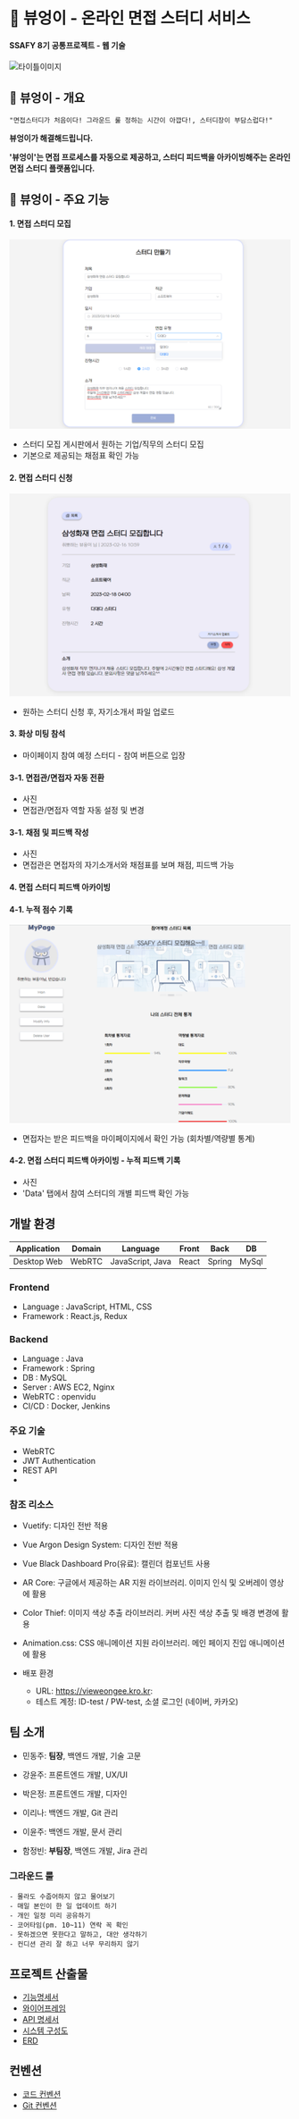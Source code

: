 # 🦉 뷰엉이 - 온라인 면접 스터디 서비스 
#### SSAFY 8기 공통프로젝트 - 웹 기술
![타이틀이미지](./exec/images/logo.png)

<!-- 필수 항목 -->

## 🦉 **뷰엉이** - 개요
    "면접스터디가 처음이다! 그라운드 룰 정하는 시간이 아깝다!, 스터디장이 부담스럽다!"

**뷰엉이가 해결해드립니다.**

**'뷰엉이'는 면접 프로세스를 자동으로 제공하고, 스터디 피드백을 아카이빙해주는 온라인 면접 스터디 플랫폼입니다.**

## 🦉 **뷰엉이** - 주요 기능


#### 1. 면접 스터디 모집
![스터디글작성](./exec/captures/스터디글작성.png)
- 스터디 모집 게시판에서 원하는 기업/직무의 스터디 모집
- 기본으로 제공되는 채점표 확인 가능

#### 2. 면접 스터디 신청
![스터디상세조회](./exec/captures/스터디상세조회.png)
- 원하는 스터디 신청 후, 자기소개서 파일 업로드

#### 3. 화상 미팅 참석
- 마이페이지 참여 예정 스터디 - 참여 버튼으로 입장

#### 3-1. 면접관/면접자 자동 전환
- 사진
- 면접관/면접자 역할 자동 설정 및 변경

#### 3-1. 채점 및 피드백 작성
- 사진
- 면접관은 면접자의 자기소개서와 채점표를 보며 채점, 피드백 가능

#### 4. 면접 스터디 피드백 아카이빙
#### 4-1. 누적 점수 기록
![마이페이지메인](./exec/captures/마이페이지메인.png)
- 면접자는 받은 피드백을 마이페이지에서 확인 가능 (회차별/역량별 통계)

<!-- ![마이페이지메인](./exec/captures/마이페이지메인.png) -->
#### 4-2. 면접 스터디 피드백 아카이빙 - 누적 피드백 기록
- 사진
- 'Data' 탭에서 참여 스터디의 개별 피드백 확인 가능 


## 개발 환경

| Application | Domain | Language | Front | Back | DB |
| ---- | ---- | ---- | ---- | ---- | ---- |
| Desktop Web | WebRTC | JavaScript, Java | React | Spring | MySql |

### **Frontend**
- Language : JavaScript, HTML, CSS
- Framework : React.js, Redux


### **Backend**
- Language : Java
- Framework : Spring
- DB : MySQL
- Server : AWS EC2, Nginx
- WebRTC : openvidu
- CI/CD : Docker, Jenkins


### **주요 기술**
  - WebRTC
  - JWT Authentication
  - REST API
  - 

### **참조 리소스**
  * Vuetify: 디자인 전반 적용
  * Vue Argon Design System: 디자인 전반 적용
  * Vue Black Dashboard Pro(유료): 캘린더 컴포넌트 사용
  * AR Core: 구글에서 제공하는 AR 지원 라이브러리. 이미지 인식 및 오버레이 영상에 활용
  * Color Thief: 이미지 색상 추출 라이브러리. 커버 사진 색상 추출 및 배경 변경에 활용
  * Animation.css: CSS 애니메이션 지원 라이브러리. 메인 페이지 진입 애니메이션에 활용

* 배포 환경
  - URL: https://vieweongee.kro.kr:
  - 테스트 계정: ID-test / PW-test, 소셜 로그인 (네이버, 카카오)


<!-- 자유 양식 -->

## 팀 소개
  * 민동주: **팀장**, 백엔드 개발, 기술 고문

  * 강윤주: 프론트엔드 개발, UX/UI

  * 박은정: 프론트엔드 개발, 디자인

  * 이리나: 백엔드 개발, Git 관리

  * 이윤주: 백엔드 개발, 문서 관리

  * 함정빈: **부팀장**, 백엔드 개발, Jira 관리

### 그라운드 룰
    - 몰라도 수줍어하지 않고 물어보기
    - 매일 본인이 한 일 업데이트 하기
    - 개인 일정 미리 공유하기
    - 코어타임(pm. 10~11) 연락 꼭 확인
    - 못하겠으면 못한다고 말하고, 대안 생각하기
    - 컨디션 관리 잘 하고 너무 무리하지 않기

## 프로젝트 산출물
- [기능명세서](./exec/기능명세서.md)
- [와이어프레임](./exec/와이어프레임.md)
- [API 명세서](./exec/API명세서.md)
- [시스템 구성도](./exec/시스템구성도.md)
- [ERD](./exec/ERD.md)


## 컨벤션
- [코드 컨벤션](./산출물/코드컨벤션.md)
- [Git 컨벤션](./산출물/깃컨벤션.md)



